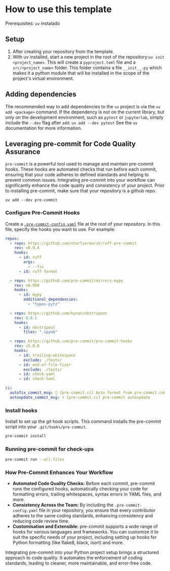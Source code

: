 # How to use this template

Prerequisites: `uv` instalado

## Setup
1. After creating your repository from the template.
2. With uv installed, start a new project in the root of the repository:`uv init <project_name>`. This will create a `pyproject.toml` file and a `src/<project_name>` folder. This folder contains a file `__init__.py` which makes it a python module that will be installed in the scope of the project's virtual environment.

## Adding dependencies
The recommended way to add dependencies to the `uv` project is via the `uv add <package>` command. If the dependency is not on the current library, but only on the development environment, such as `pytest` or `jupyterlab`, simply include the `--dev` flag after `add`: `uv add --dev pytest`
See the `uv` documentation for more information.

## Leveraging pre-commit for Code Quality Assurance
`pre-commit` is a powerful tool used to manage and maintain pre-commit hooks. These hooks are automated checks that run before each commit, ensuring that your code adheres to defined standards and helping to prevent common issues. Integrating pre-commit into your workflow can significantly enhance the code quality and consistency of your project. Prior to installing pre-commit, make sure that your repository is a github repo.

`uv add --dev pre-commit`

### Configure Pre-Commit Hooks

Create a [`.pre-commit-config.yaml`](../.pre-commit-config.yaml) file at the root of your repository. In this file,
specify the hooks you want to use. For example:

```yaml
repos:
  - repo: https://github.com/charliermarsh/ruff-pre-commit
    rev: v0.9.4
    hooks:
      - id: ruff
        args:
          - --fix
      - id: ruff-format

  - repo: https://github.com/pre-commit/mirrors-mypy
    rev: v0.950
    hooks:
      - id: mypy
        additional_dependencies:
          - "types-pytz"

  - repo: https://github.com/kynan/nbstripout
    rev: 0.8.1
    hooks:
      - id: nbstripout
        files: ".ipynb"

  - repo: https://github.com/pre-commit/pre-commit-hooks
    rev: v5.0.0
    hooks:
      - id: trailing-whitespace
        exclude: ./tests/
      - id: end-of-file-fixer
        exclude: ./tests/
      - id: check-yaml
      - id: check-toml

ci:
  autofix_commit_msg: 🎨 [pre-commit.ci] Auto format from pre-commit.com hooks
  autoupdate_commit_msg: ⬆ [pre-commit.ci] pre-commit autoupdate
```

### Install hooks

Install to set up the git hook scripts. This command installs the pre-commit script into your `.git/hooks/pre-commit`.

```bash
pre-commit install
```

### Running pre-commit for check-ups

```bash
pre-commit run --all-files
```


### How Pre-Commit Enhances Your Workflow

- **Automated Code Quality Checks:** Before each commit, pre-commit runs the configured hooks, automatically checking your code for formatting errors, trailing whitespaces, syntax errors in YAML files, and more.
- **Consistency Across the Team:** By including the `.pre-commit-config.yaml` file in your repository, you ensure that every contributor adheres to the same coding standards, enhancing consistency and reducing code review time.
- **Customisation and Extensible:** pre-commit supports a wide range of hooks for various languages and frameworks. You can customize it to suit the specific needs of your project, including setting up hooks for Python formatting (like flake8, black, isort) and more.

Integrating pre-commit into your Python project setup brings a structured approach to code quality.
It automates the enforcement of coding standards, leading to cleaner, more maintainable, and error-free code.